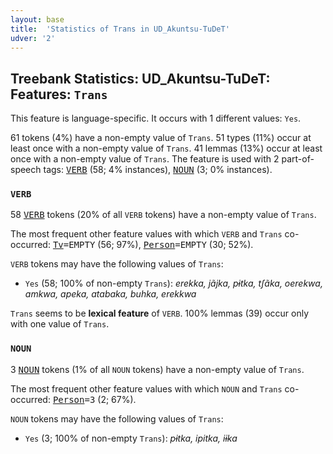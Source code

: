 ```yaml
---
layout: base
title:  'Statistics of Trans in UD_Akuntsu-TuDeT'
udver: '2'
---
```


## Treebank Statistics: UD_Akuntsu-TuDeT: Features: `Trans`

This feature is language-specific.
It occurs with 1 different values: `Yes`.

61 tokens (4%) have a non-empty value of `Trans`.
51 types (11%) occur at least once with a non-empty value of `Trans`.
41 lemmas (13%) occur at least once with a non-empty value of `Trans`.
The feature is used with 2 part-of-speech tags: <tt><a href="aqz_tudet-pos-VERB.html">VERB</a></tt> (58; 4% instances), <tt><a href="aqz_tudet-pos-NOUN.html">NOUN</a></tt> (3; 0% instances).

### `VERB`

58 <tt><a href="aqz_tudet-pos-VERB.html">VERB</a></tt> tokens (20% of all `VERB` tokens) have a non-empty value of `Trans`.

The most frequent other feature values with which `VERB` and `Trans` co-occurred: <tt><a href="aqz_tudet-feat-Tv.html">Tv</a></tt><tt>=EMPTY</tt> (56; 97%), <tt><a href="aqz_tudet-feat-Person.html">Person</a></tt><tt>=EMPTY</tt> (30; 52%).

`VERB` tokens may have the following values of `Trans`:

* `Yes` (58; 100% of non-empty `Trans`): <em>erekka, jãjka, pɨtka, tʃãka, oerekwa, amkwa, apeka, atabaka, buhka, erekkwa</em>

`Trans` seems to be **lexical feature** of `VERB`. 100% lemmas (39) occur only with one value of `Trans`.

### `NOUN`

3 <tt><a href="aqz_tudet-pos-NOUN.html">NOUN</a></tt> tokens (1% of all `NOUN` tokens) have a non-empty value of `Trans`.

The most frequent other feature values with which `NOUN` and `Trans` co-occurred: <tt><a href="aqz_tudet-feat-Person.html">Person</a></tt><tt>=3</tt> (2; 67%).

`NOUN` tokens may have the following values of `Trans`:

* `Yes` (3; 100% of non-empty `Trans`): <em>pɨtka, ipitka, iɨka</em>

